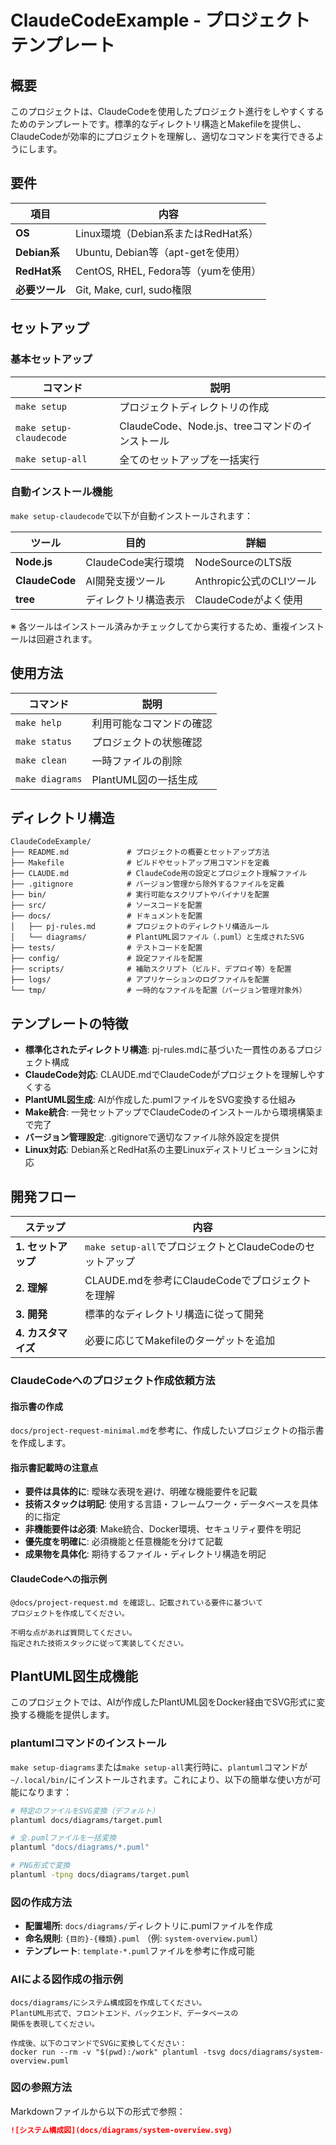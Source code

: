 ClaudeCodeExample - プロジェクトテンプレート
================================================================================

概要
--------------------------------------------------------------------------------

このプロジェクトは、ClaudeCodeを使用したプロジェクト進行をしやすくするためのテンプレートです。標準的なディレクトリ構造とMakefileを提供し、ClaudeCodeが効率的にプロジェクトを理解し、適切なコマンドを実行できるようにします。

要件
--------------------------------------------------------------------------------

| 項目           | 内容                                |
| -------------- | ----------------------------------- |
| **OS**         | Linux環境（Debian系またはRedHat系） |
| **Debian系**   | Ubuntu, Debian等（apt-getを使用）   |
| **RedHat系**   | CentOS, RHEL, Fedora等（yumを使用） |
| **必要ツール** | Git, Make, curl, sudo権限           |

セットアップ
--------------------------------------------------------------------------------

### 基本セットアップ

| コマンド                | 説明                                            |
| ----------------------- | ----------------------------------------------- |
| `make setup`            | プロジェクトディレクトリの作成                  |
| `make setup-claudecode` | ClaudeCode、Node.js、treeコマンドのインストール |
| `make setup-all`        | 全てのセットアップを一括実行                    |

### 自動インストール機能

`make setup-claudecode`で以下が自動インストールされます：

| ツール         | 目的                 | 詳細                     |
| -------------- | -------------------- | ------------------------ |
| **Node.js**    | ClaudeCode実行環境   | NodeSourceのLTS版        |
| **ClaudeCode** | AI開発支援ツール     | Anthropic公式のCLIツール |
| **tree**       | ディレクトリ構造表示 | ClaudeCodeがよく使用     |

※ 各ツールはインストール済みかチェックしてから実行するため、重複インストールは回避されます。

使用方法
--------------------------------------------------------------------------------

| コマンド        | 説明                     |
| --------------- | ------------------------ |
| `make help`     | 利用可能なコマンドの確認 |
| `make status`   | プロジェクトの状態確認   |
| `make clean`    | 一時ファイルの削除       |
| `make diagrams` | PlantUML図の一括生成     |

ディレクトリ構造
--------------------------------------------------------------------------------

```
ClaudeCodeExample/
├── README.md             # プロジェクトの概要とセットアップ方法
├── Makefile              # ビルドやセットアップ用コマンドを定義
├── CLAUDE.md             # ClaudeCode用の設定とプロジェクト理解ファイル
├── .gitignore            # バージョン管理から除外するファイルを定義
├── bin/                  # 実行可能なスクリプトやバイナリを配置
├── src/                  # ソースコードを配置
├── docs/                 # ドキュメントを配置
│   ├── pj-rules.md       # プロジェクトのディレクトリ構造ルール
│   └── diagrams/         # PlantUML図ファイル（.puml）と生成されたSVG
├── tests/                # テストコードを配置
├── config/               # 設定ファイルを配置
├── scripts/              # 補助スクリプト（ビルド、デプロイ等）を配置
├── logs/                 # アプリケーションのログファイルを配置
└── tmp/                  # 一時的なファイルを配置（バージョン管理対象外）
```

テンプレートの特徴
--------------------------------------------------------------------------------

- **標準化されたディレクトリ構造**: pj-rules.mdに基づいた一貫性のあるプロジェクト構成
- **ClaudeCode対応**: CLAUDE.mdでClaudeCodeがプロジェクトを理解しやすくする
- **PlantUML図生成**: AIが作成した.pumlファイルをSVG変換する仕組み
- **Make統合**: 一発セットアップでClaudeCodeのインストールから環境構築まで完了
- **バージョン管理設定**: .gitignoreで適切なファイル除外設定を提供
- **Linux対応**: Debian系とRedHat系の主要Linuxディストリビューションに対応

開発フロー
--------------------------------------------------------------------------------

| ステップ            | 内容                                                     |
| ------------------- | -------------------------------------------------------- |
| **1. セットアップ** | `make setup-all`でプロジェクトとClaudeCodeのセットアップ |
| **2. 理解**         | CLAUDE.mdを参考にClaudeCodeでプロジェクトを理解          |
| **3. 開発**         | 標準的なディレクトリ構造に従って開発                     |
| **4. カスタマイズ** | 必要に応じてMakefileのターゲットを追加                   |

### ClaudeCodeへのプロジェクト作成依頼方法

#### 指示書の作成

`docs/project-request-minimal.md`を参考に、作成したいプロジェクトの指示書を作成します。

#### 指示書記載時の注意点

- **要件は具体的に**: 曖昧な表現を避け、明確な機能要件を記載
- **技術スタックは明記**: 使用する言語・フレームワーク・データベースを具体的に指定
- **非機能要件は必須**: Make統合、Docker環境、セキュリティ要件を明記
- **優先度を明確に**: 必須機能と任意機能を分けて記載
- **成果物を具体化**: 期待するファイル・ディレクトリ構造を明記

#### ClaudeCodeへの指示例

```
@docs/project-request.md を確認し、記載されている要件に基づいて
プロジェクトを作成してください。

不明な点があれば質問してください。
指定された技術スタックに従って実装してください。
```

PlantUML図生成機能
--------------------------------------------------------------------------------

このプロジェクトでは、AIが作成したPlantUML図をDocker経由でSVG形式に変換する機能を提供します。

### plantumlコマンドのインストール

`make setup-diagrams`または`make setup-all`実行時に、`plantuml`コマンドが`~/.local/bin/`にインストールされます。これにより、以下の簡単な使い方が可能になります：

```bash
# 特定のファイルをSVG変換（デフォルト）
plantuml docs/diagrams/target.puml

# 全.pumlファイルを一括変換
plantuml "docs/diagrams/*.puml"

# PNG形式で変換
plantuml -tpng docs/diagrams/target.puml
```

### 図の作成方法

- **配置場所**: `docs/diagrams/`ディレクトリに.pumlファイルを作成
- **命名規則**: `{目的}-{種類}.puml` （例: `system-overview.puml`）
- **テンプレート**: `template-*.puml`ファイルを参考に作成可能

### AIによる図作成の指示例

```
docs/diagrams/にシステム構成図を作成してください。
PlantUML形式で、フロントエンド、バックエンド、データベースの
関係を表現してください。

作成後、以下のコマンドでSVGに変換してください：
docker run --rm -v "$(pwd):/work" plantuml -tsvg docs/diagrams/system-overview.puml
```

### 図の参照方法

Markdownファイルから以下の形式で参照：

```markdown
![システム構成図](docs/diagrams/system-overview.svg)
```
